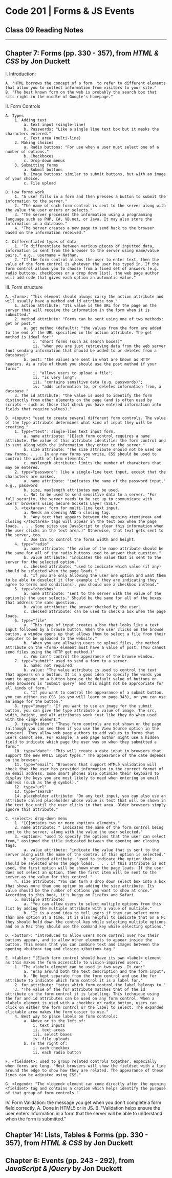 # Code 201 | Forms & JS Events

## Class 09 Reading Notes

---

## Chapter 7: Forms (pp. 330 - 357), from _HTML & CSS_ by Jon Duckett

I. Introduction:
    
    A. "HTML borrows the concept of a form  to refer to different elements that allow you to collect information from visitors to your site."
    B. "The best known form on the web is probably the search box that sits right in the middle of Google's homepage."

II. Form Controls

    A. Types
        1. Adding text
            a. text input (single-line)
            b. Passwords: "Like a single line text box but it masks the characters entered."
            c. Text area (multi-line)
        2. Making choices
            a. Radio buttons: "For use when a user must select one of a number of options."
            b. Checkboxes
            c. Drop-down menus
        3. Submitting forms
            a. Submit buttons
            b. Image buttons: similar to submit buttons, but with an image of your choice.
            c. File upload

    B. How forms work
        1. "A user fills in a form and then presses a button to submit the information to the server."
        2. "The name of each form control is sent to the server along with the value the user enters or selects."
        3. "The server processes the information using a programming language such as PHP, C#, VB.net, or Java. It may also store the information in a database."
        4. "The server creates a new page to send back to the browser based on the information received."

    C. Differentiated types of data
        1. "To differentiate between various pieces of inputted data, information is sent from the browser to the server using name/value pairs," e.g., username = Nathan.
        2. "If the form control allows the user to enter text, then the value of the form control is whatever the user has typed in. If the form control allows you to choose from a fixed set of answers (e.g. radio buttons, checkboxes or a drop down list), the web page author will add code that gives each option an automatic value."
        
III. Form structure

    A. <form>: "This element should always carry the action attribute and will usually have a method and id attribute too."
        1. action attribute: "Its value is the URL for the page on the server that will receive the information in the form when it is submitted."
        2. method attribute: "Forms can be sent using one of two methods: get or post."
            a. get method (default): "the values from the form are added to the end of the URL specified in the action attribute. The get method is ideal for:"
                i. "short forms (such as search boxes)"
                ii. "when you are just retrieving data from the web server (not sending information that should be added to or deleted from a database)"
            b. post: "the values are sent in what are known as HTTP headers. As a rule of thumb you should use the post method if your form:"
                i. "allows users to upload a file";
                ii. "is very long";
                iii. "contains sensitive data (e.g. passwords)";
                iv. "adds information to, or deletes information from, a database."
        3. The id attribute: "the value is used to identify the form distinctly from other elements on the page (and is often used by scripts — such as those that check you have entered information into fields that require values)."
    
    B. <input>: "used to create several different form controls. The value of the type attribute determines what kind of input they will be creating."
        1. type="text": single-line text input form.
            a. name attribute: "[E]ach form control requires a name attribute. The value of this attribute identifies the form control and is sent along with the information they enter to the server."
            b. size attribute: "The size attribute should not be used on new forms. . . . In any new forms you write, CSS should be used to control the width of form elements."
            c. maxlength attribute: limits the number of characters that may be entered.
        2. type="password": like a single-line text input, except that the characters are masked. 
            a. name attribute: "indicates the name of the password input," e.g., password
            b. size, maxlength attributes may be used.
            c. Not to be used to send sensitive data to a server. "For full security, the server needs to be set up to communicate with users' browsers using Secure Sockets Layer (SSL)."
        3. <textarea>: form for multi-line text input.
            a. Needs an opening AND a closing tag.
            b. "Any text that appears between the opening <textarea> and closing </textarea> tags will appear in the text box when the page loads. . . . Some sites use JavaScript to clear this information when the user clicks in the text area.)" Otherwise, that text gets sent to the server, too.
            c. Use CSS to control the forms width and height. 
        4. type="radio"
            a. name attribute: "the value of the name attribute should be the same for all of the radio buttons used to answer that question."
            b. value attribute: "indicates the value that is sent to the server for the selected option."
            c. checked attribute: "used to indicate which value (if any) should be selected when the page loads."
            d. "If you are only allowing the user one option and want them to be able to deselect it (for example if they are indicating they agree to terms and conditions), you should use a checkbox instead."
        5. type="checkbox"
            a. name attribute: "sent to the server with the value of the option(s) the user selects." Should be the same for all of the boxes that address the same question.
            b. value attribute: the answer checked by the user.
            c. checked attribute: can be used to check a box when the page loads.
        6. type="file"
            a. "This type of input creates a box that looks like a text input followed by a browse button. When the user clicks on the browse button, a window opens up that allows them to select a file from their computer to be uploaded to the website."
            b. "When you are allowing users to upload files, the method attribute on the <form> element must have a value of post. (You cannot send files using the HTTP get method.)"
            c. You can't control the appearance of the browse window. 
        7. type="submit": used to send a form to a server.
            a. name: not required.
            b. value: "The value attribute is used to control the text that appears on a button. It is a good idea to specify the words you want to appear on a button because the default value of buttons on some browsers is ‘Submit query’ and this might not be appropriate for all kinds of form."
            c. "If you want to control the appearance of a submit button, you can either use CSS (as you will learn on page 343), or you can use an image for the button."
        8. type="image": "If you want to use an image for the submit button, you can give the type attribute a value of image. The src, width, height, and alt attributes work just like they do when used with the <img> element."
        9. type="hidden": "These form controls are not shown on the page (although you can see them if you use the View Source option in the browser). They allow web page authors to add values to forms that users cannot see. For example, a web page author might use a hidden field to indicate which page the user was on when they submitted a form."
        10. type="date": "This will create a date input in browsers that support the new HMTL5 input types." The appearance of the date depends on the browser. 
        11. type="email": "Browsers that support HTML5 validation will check that the user has provided information in the correct format of an email address. Some smart phones also optimize their keyboard to display the keys you are most likely to need when entering an email address (such as the @ symbol)."
        12. type="url"
        13. type="search"
        14. placeholder attribute: "On any text input, you can also use an attribute called placeholder whose value is text that will be shown in the text box until the user clicks in that area. Older browsers simply ignore this attribute."

    C. <select>: drop-down menu
        1. "[C]ontains two or more <option> elements." 
        2. name attribute: " indicates the name of the form control being sent to the server, along with the value the user selected."
        3. <option>: "used to specify the options that the user can select from," assigned the title indicated between the opening and closing tags.
            a. value attribute: "indicate the value that is sent to the server along with the name of the control if this option is selected."
            b. selected attribute: "used to indicate the option that should be selected when the page loads. . . . If this attribute is not used, the first option will be shown when the page loads. If the user does not select an option, then the first item will be sent to the server as the value for this control."
        4. size attribute: "You can turn a drop down select box into a box that shows more than one option by adding the size attribute. Its value should be the number of options you want to show at once." According to this book, it's buggy on Firefox and Safari. 
        5. multiple attribute: 
            a. "You can allow users to select multiple options from this list by adding the multiple attribute with a value of multiple."
            b. "It is a good idea to tell users if they can select more than one option at a time. It is also helpful to indicate that on a PC they should hold down the control key while selecting multiple options and on a Mac they should use the command key while selecting options."

    D. <button>: "introduced to allow users more control over how their buttons appear, and to allow other elements to appear inside the button. This means that you can combine text and images between the opening <button> tag and closing </button> tag."

    E. <lable>: "[E]ach form control should have its own <label> element as this makes the form accessible to vision-impaired users."
        1. "The <label> element can be used in two ways. It can:"
            a. "Wrap around both the text description and the form input";
            b. "Be kept separate from the form control and use the for attribute to indicate which form control it is a label for."
        2. for attribute: "tates which form control the label belongs to."
        3. "The value of the for attribute matches that of the id attribute on the form control it is labelling. This technique using the for and id attributes can be used on any form control. When a <label> element is used with a checkbox or radio button, users can click on either the form control or the label to select. The expanded clickable area makes the form easier to use."
        4. Best way to place labels on form controls:
            a. Above or to the left of:
                i. text inputs
                ii. text areas
                iii. select boxes
                iv. file uploads
            b. To the right of:
                i. each checkbox
                ii. each radio button
                
    F. <fieldset>: used to group related controls together, especially when forms are long. "Most browsers will show the fieldset with a line around the edge to show how they are related. The appearance of these lines can be adjusted using CSS."

    G. <legend>: "The <legend> element can come directly after the opening <fieldset> tag and contains a caption which helps identify the purpose of that group of form controls."

IV. Form Validation: the message you get when you don't complete a form field correctly.
    A. Done in HTML5 or in JS.
    B. "Validation helps ensure the user enters information in a form that the server will be able to understand when the form is submitted."

## Chapter 14: Lists, Tables & Forms (pp. 330 - 357), from _HTML & CSS_ by Jon Duckett

## Chapter 6: Events (pp. 243 - 292), from _JavaScript & jQuery_ by Jon Duckett
